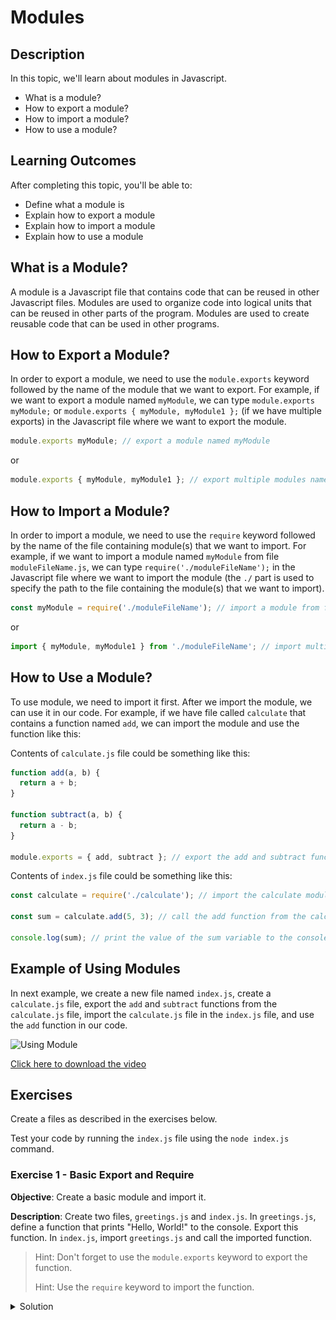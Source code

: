 # Modules

## Description

In this topic, we'll learn about modules in Javascript.

- What is a module?
- How to export a module?
- How to import a module?
- How to use a module?

## Learning Outcomes

After completing this topic, you'll be able to:

- Define what a module is
- Explain how to export a module
- Explain how to import a module
- Explain how to use a module

## What is a Module?

A module is a Javascript file that contains code that can be reused in other Javascript files. Modules are used to organize code into logical units that can be reused in other parts of the program. Modules are used to create reusable code that can be used in other programs.

## How to Export a Module?

In order to export a module, we need to use the `module.exports` keyword followed by the name of the module that we want to export. For example, if we want to export a module named `myModule`, we can type `module.exports myModule;` or `module.exports { myModule, myModule1 };` (if we have multiple exports) in the Javascript file where we want to export the module.

```javascript
module.exports myModule; // export a module named myModule
```
or
```javascript
module.exports { myModule, myModule1 }; // export multiple modules named myModule and myModule1
```

## How to Import a Module?

In order to import a module, we need to use the `require` keyword followed by the name of the file containing module(s) that we want to import. For example, if we want to import a module named `myModule` from file `moduleFileName.js`, we can type `require('./moduleFileName');` in the Javascript file where we want to import the module (the `./` part is used to specify the path to the file containing the module(s) that we want to import). 

```javascript
const myModule = require('./moduleFileName'); // import a module from file named `moduleFileName.js`
```
or
```javascript
import { myModule, myModule1 } from './moduleFileName'; // import multiple modules named myModule and myModule1 from the `moduleFileName.js` file
```

## How to Use a Module?

To use module, we need to import it first. After we import the module, we can use it in our code. For example, if we have file called `calculate` that contains a function named `add`, we can import the module and use the function like this:

Contents of `calculate.js` file could be something like this:

```javascript
function add(a, b) {
  return a + b;
}

function subtract(a, b) {
  return a - b;
}

module.exports = { add, subtract }; // export the add and subtract functions
```

Contents of `index.js` file could be something like this:

```javascript
const calculate = require('./calculate'); // import the calculate module

const sum = calculate.add(5, 3); // call the add function from the calculate module and assign the result to the sum variable

console.log(sum); // print the value of the sum variable to the console
```

## Example of Using Modules

In next example, we create a new file named `index.js`, create a `calculate.js` file, export the `add` and `subtract` functions from the `calculate.js` file, import the `calculate.js` file in the `index.js` file, and use the `add` function in our code.

![Using Module](UsingModule.gif)

[Click here to download the video](UsingModule.mp4)

## Exercises

Create a files as described in the exercises below.

Test your code by running the `index.js` file using the `node index.js` command.

### Exercise 1 - Basic Export and Require

**Objective**: Create a basic module and import it.

**Description**: Create two files, `greetings.js` and `index.js`. In `greetings.js`, define a function that prints "Hello, World!" to the console. Export this function. In `index.js`, import `greetings.js` and call the imported function.

> Hint: Don't forget to use the `module.exports` keyword to export the function.
>
> Hint: Use the `require` keyword to import the function.

<details>
  <summary>Solution</summary>

  ```javascript
  // greetings.js
  function sayHello() {
    console.log('Hello, World!');
  }

  module.exports = sayHello;
  ```

  ```javascript
  // index.js
  const sayHello = require('./greetings');

  sayHello();
  ```
![Modules](modules.gif)
</details>
